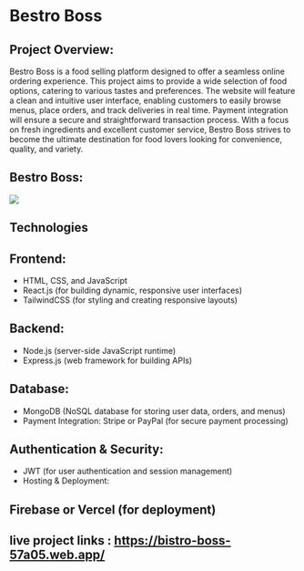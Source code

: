 # Bestro Boss
## Project Overview:
Bestro Boss is a food selling platform designed to offer a seamless online ordering experience. This project aims to provide a wide selection of food options, catering to various tastes and preferences. The website will feature a clean and intuitive user interface, enabling customers to easily browse menus, place orders, and track deliveries in real time. Payment integration will ensure a secure and straightforward transaction process. With a focus on fresh ingredients and excellent customer service, Bestro Boss strives to become the ultimate destination for food lovers looking for convenience, quality, and variety.

## Bestro Boss:
<div>
  <img src="https://i.ibb.co.com/9DHPWNw/bestro-boss.png"/>
</div>

##  Technologies
## Frontend:
- HTML, CSS, and JavaScript
- React.js (for building dynamic, responsive user interfaces)
- TailwindCSS (for styling and creating responsive layouts)
  
## Backend:
- Node.js (server-side JavaScript runtime)
- Express.js (web framework for building APIs)
  
## Database:
- MongoDB (NoSQL database for storing user data, orders, and menus)
- Payment Integration: Stripe or PayPal (for secure payment processing)

## Authentication & Security:
- JWT (for user authentication and session management)
- Hosting & Deployment:

## Firebase or Vercel (for deployment)

## live project links : https://bistro-boss-57a05.web.app/


